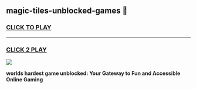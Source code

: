 
## magic-tiles-unblocked-games 👋
<h3>
<a href="https://premium.freeplayer.one?title=magic-tiles-unblocked-games&ref=14F">CLICK TO PLAY</a></h3>
<hr>

<h3>
<a href="https://premium.freeplayer.one?title=magic-tiles-unblocked-games&ref=14F">CLICK 2 PLAY</a>
  
</h3>

<a href="https://premium.freeplayer.one?title=magic-tiles-unblocked-games&ref=12F/"><img src="https://clearcache.store/games.png"></a>


**worlds hardest game unblocked: Your Gateway to Fun and Accessible Online Gaming**
